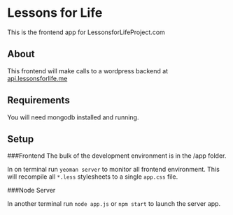 # Lessons for Life

This is the frontend app for LessonsforLifeProject.com

## About

This frontend will make calls to a wordpress backend at [api.lessonsforlife.me](api.lessonsforlife.me)

## Requirements
You will need mongodb installed and running.

## Setup

###Frontend
The bulk of the development environment is in the /app folder.

In on terminal run `yeoman server` to monitor all frontend environment.  This will recompile all
`*.less` stylesheets to a single `app.css` file.

###Node Server

In another terminal run `node app.js` or `npm start` to launch the  server app.


